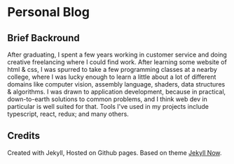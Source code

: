 # Personal Blog

## Brief Backround

After graduating, I spent a few years working in customer service and doing creative freelancing where I could find work.
After learning some website of html & css, I was spurred to take a few programming classes at a nearby college, where I was lucky enough to learn a little about a lot of different domains like computer vision, assembly language, shaders, data structures & algorithms.
I was drawn to application development, because in practical, down-to-earth solutions to common problems, and I think web dev in particular is well suited for that. 
Tools I've used in my projects include typescript, react, redux; and many others. 

## Credits

Created with Jekyll, Hosted on Github pages.
Based on theme [Jekyll Now][jekyll-now]. 

[jekyll-now]: https://github.com/barryclark/jekyll-now

